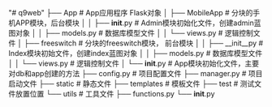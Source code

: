 "# q9web" 
├── App    # App应用程序 Flask对象
│   ├── MobileApp  # 分块的手机APP模块，后台模块
│   │   ├── __init__.py  # Admin模块初始化文件，创建admin蓝图对象
│   │   ├── models.py  # 数据库模型文件
│   │   └── views.py  # 逻辑控制文件
│   ├── freeswitch # 分块的freeswitch模块， 前台模块
│   │   ├── __init__py  # Index模块初始文件，创建index蓝图对象
│   │   ├── models.py  # 数据库模型文件
│   │   └── views.py  # 逻辑控制文件
│   └── __init__.py  # App模块初始化文件，主要对db和app创建的方法
├── config.py  # 项目配置文件
├── manager.py  # 项目启动文件
├── static  # 静态文件
├── templates  # 模板文件
├── test  # 测试文件放置位置
└── utils  # 工具文件
    ├── functions.py
    └── __init__.py